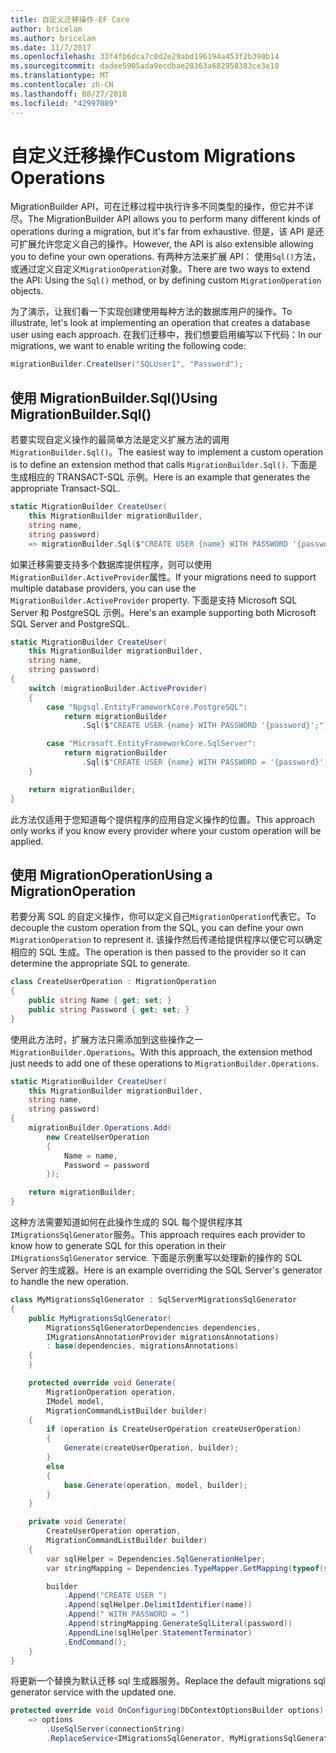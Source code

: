 ```yaml
---
title: 自定义迁移操作-EF Core
author: bricelam
ms.author: bricelam
ms.date: 11/7/2017
ms.openlocfilehash: 33f4fb6dca7c0d2e29abd196194a453f2b390b14
ms.sourcegitcommit: dadee5905ada9ecdbae28363a682950383ce3e10
ms.translationtype: MT
ms.contentlocale: zh-CN
ms.lasthandoff: 08/27/2018
ms.locfileid: "42997089"
---
```

<a name="custom-migrations-operations"></a><span data-ttu-id="9aadf-102">自定义迁移操作</span><span class="sxs-lookup"><span data-stu-id="9aadf-102">Custom Migrations Operations</span></span>
============================
<span data-ttu-id="9aadf-103">MigrationBuilder API，可在迁移过程中执行许多不同类型的操作，但它并不详尽。</span><span class="sxs-lookup"><span data-stu-id="9aadf-103">The MigrationBuilder API allows you to perform many different kinds of operations during a migration, but it's far from exhaustive.</span></span> <span data-ttu-id="9aadf-104">但是，该 API 是还可扩展允许您定义自己的操作。</span><span class="sxs-lookup"><span data-stu-id="9aadf-104">However, the API is also extensible allowing you to define your own operations.</span></span> <span data-ttu-id="9aadf-105">有两种方法来扩展 API： 使用`Sql()`方法，或通过定义自定义`MigrationOperation`对象。</span><span class="sxs-lookup"><span data-stu-id="9aadf-105">There are two ways to extend the API: Using the `Sql()` method, or by defining custom `MigrationOperation` objects.</span></span>

<span data-ttu-id="9aadf-106">为了演示，让我们看一下实现创建使用每种方法的数据库用户的操作。</span><span class="sxs-lookup"><span data-stu-id="9aadf-106">To illustrate, let's look at implementing an operation that creates a database user using each approach.</span></span> <span data-ttu-id="9aadf-107">在我们迁移中，我们想要启用编写以下代码：</span><span class="sxs-lookup"><span data-stu-id="9aadf-107">In our migrations, we want to enable writing the following code:</span></span>

``` csharp
migrationBuilder.CreateUser("SQLUser1", "Password");
```

<a name="using-migrationbuildersql"></a><span data-ttu-id="9aadf-108">使用 MigrationBuilder.Sql()</span><span class="sxs-lookup"><span data-stu-id="9aadf-108">Using MigrationBuilder.Sql()</span></span>
----------------------------
<span data-ttu-id="9aadf-109">若要实现自定义操作的最简单方法是定义扩展方法的调用`MigrationBuilder.Sql()`。</span><span class="sxs-lookup"><span data-stu-id="9aadf-109">The easiest way to implement a custom operation is to define an extension method that calls `MigrationBuilder.Sql()`.</span></span>
<span data-ttu-id="9aadf-110">下面是生成相应的 TRANSACT-SQL 示例。</span><span class="sxs-lookup"><span data-stu-id="9aadf-110">Here is an example that generates the appropriate Transact-SQL.</span></span>

``` csharp
static MigrationBuilder CreateUser(
    this MigrationBuilder migrationBuilder,
    string name,
    string password)
    => migrationBuilder.Sql($"CREATE USER {name} WITH PASSWORD '{password}';");
```

<span data-ttu-id="9aadf-111">如果迁移需要支持多个数据库提供程序，则可以使用`MigrationBuilder.ActiveProvider`属性。</span><span class="sxs-lookup"><span data-stu-id="9aadf-111">If your migrations need to support multiple database providers, you can use the `MigrationBuilder.ActiveProvider` property.</span></span> <span data-ttu-id="9aadf-112">下面是支持 Microsoft SQL Server 和 PostgreSQL 示例。</span><span class="sxs-lookup"><span data-stu-id="9aadf-112">Here's an example supporting both Microsoft SQL Server and PostgreSQL.</span></span>

``` csharp
static MigrationBuilder CreateUser(
    this MigrationBuilder migrationBuilder,
    string name,
    string password)
{
    switch (migrationBuilder.ActiveProvider)
    {
        case "Npgsql.EntityFrameworkCore.PostgreSQL":
            return migrationBuilder
                .Sql($"CREATE USER {name} WITH PASSWORD '{password}';");

        case "Microsoft.EntityFrameworkCore.SqlServer":
            return migrationBuilder
                .Sql($"CREATE USER {name} WITH PASSWORD = '{password}';");
    }

    return migrationBuilder;
}
```

<span data-ttu-id="9aadf-113">此方法仅适用于您知道每个提供程序的应用自定义操作的位置。</span><span class="sxs-lookup"><span data-stu-id="9aadf-113">This approach only works if you know every provider where your custom operation will be applied.</span></span>

<a name="using-a-migrationoperation"></a><span data-ttu-id="9aadf-114">使用 MigrationOperation</span><span class="sxs-lookup"><span data-stu-id="9aadf-114">Using a MigrationOperation</span></span>
---------------------------
<span data-ttu-id="9aadf-115">若要分离 SQL 的自定义操作，你可以定义自己`MigrationOperation`代表它。</span><span class="sxs-lookup"><span data-stu-id="9aadf-115">To decouple the custom operation from the SQL, you can define your own `MigrationOperation` to represent it.</span></span> <span data-ttu-id="9aadf-116">该操作然后传递给提供程序以便它可以确定相应的 SQL 生成。</span><span class="sxs-lookup"><span data-stu-id="9aadf-116">The operation is then passed to the provider so it can determine the appropriate SQL to generate.</span></span>

``` csharp
class CreateUserOperation : MigrationOperation
{
    public string Name { get; set; }
    public string Password { get; set; }
}
```

<span data-ttu-id="9aadf-117">使用此方法时，扩展方法只需添加到这些操作之一`MigrationBuilder.Operations`。</span><span class="sxs-lookup"><span data-stu-id="9aadf-117">With this approach, the extension method just needs to add one of these operations to `MigrationBuilder.Operations`.</span></span>

``` csharp
static MigrationBuilder CreateUser(
    this MigrationBuilder migrationBuilder,
    string name,
    string password)
{
    migrationBuilder.Operations.Add(
        new CreateUserOperation
        {
            Name = name,
            Password = password
        });

    return migrationBuilder;
}
```

<span data-ttu-id="9aadf-118">这种方法需要知道如何在此操作生成的 SQL 每个提供程序其`IMigrationsSqlGenerator`服务。</span><span class="sxs-lookup"><span data-stu-id="9aadf-118">This approach requires each provider to know how to generate SQL for this operation in their `IMigrationsSqlGenerator` service.</span></span> <span data-ttu-id="9aadf-119">下面是示例重写以处理新的操作的 SQL Server 的生成器。</span><span class="sxs-lookup"><span data-stu-id="9aadf-119">Here is an example overriding the SQL Server's generator to handle the new operation.</span></span>

``` csharp
class MyMigrationsSqlGenerator : SqlServerMigrationsSqlGenerator
{
    public MyMigrationsSqlGenerator(
        MigrationsSqlGeneratorDependencies dependencies,
        IMigrationsAnnotationProvider migrationsAnnotations)
        : base(dependencies, migrationsAnnotations)
    {
    }

    protected override void Generate(
        MigrationOperation operation,
        IModel model,
        MigrationCommandListBuilder builder)
    {
        if (operation is CreateUserOperation createUserOperation)
        {
            Generate(createUserOperation, builder);
        }
        else
        {
            base.Generate(operation, model, builder);
        }
    }

    private void Generate(
        CreateUserOperation operation,
        MigrationCommandListBuilder builder)
    {
        var sqlHelper = Dependencies.SqlGenerationHelper;
        var stringMapping = Dependencies.TypeMapper.GetMapping(typeof(string));

        builder
            .Append("CREATE USER ")
            .Append(sqlHelper.DelimitIdentifier(name))
            .Append(" WITH PASSWORD = ")
            .Append(stringMapping.GenerateSqlLiteral(password))
            .AppendLine(sqlHelper.StatementTerminator)
            .EndCommand();
    }
}
```

<span data-ttu-id="9aadf-120">将更新一个替换为默认迁移 sql 生成器服务。</span><span class="sxs-lookup"><span data-stu-id="9aadf-120">Replace the default migrations sql generator service with the updated one.</span></span>

``` csharp
protected override void OnConfiguring(DbContextOptionsBuilder options)
    => options
        .UseSqlServer(connectionString)
        .ReplaceService<IMigrationsSqlGenerator, MyMigrationsSqlGenerator>();
```

